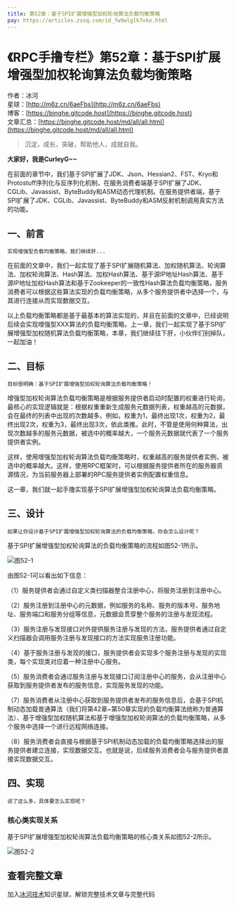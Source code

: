 ```yaml
---
title: 第52章：基于SPI扩展增强型加权轮询算法负载均衡策略
pay: https://articles.zsxq.com/id_fw9wlglk7vko.html
---
```


# 《RPC手撸专栏》第52章：基于SPI扩展增强型加权轮询算法负载均衡策略

作者：冰河
<br/>星球：[http://m6z.cn/6aeFbs](http://m6z.cn/6aeFbs)
<br/>博客：[https://binghe.gitcode.host](https://binghe.gitcode.host)
<br/>文章汇总：[https://binghe.gitcode.host/md/all/all.html](https://binghe.gitcode.host/md/all/all.html)

> 沉淀，成长，突破，帮助他人，成就自我。

**大家好，我是CurleyG~~**

在前面的章节中，我们基于SPI扩展了JDK、Json、Hessian2、FST、Kryo和Protostuff序列化与反序列化机制，在服务消费者端基于SPI扩展了JDK、CGLib、Javassist、ByteBuddy和ASM动态代理机制。在服务提供者端，基于SPI扩展了JDK、CGLib、Javassist、ByteBuddy和ASM反射机制调用真实方法的功能。

## 一、前言

`实现增强型负载均衡策略，我们继续肝...`

在前面的文章中，我们一起实现了基于SPI扩展随机算法、加权随机算法、轮询算法、加权轮询算法、Hash算法、加权Hash算法、基于源IP地址Hash算法、基于源IP地址加权Hash算法和基于Zookeeper的一致性Hash算法负载均衡策略，服务消费者可以根据这些算法实现的负载均衡策略，从多个服务提供者中选择一个，与其进行连接从而实现数据交互。

以上负载均衡策略都是基于最基本的算法实现的，并且在前面的文章中，已经说明后续会实现增强型XXX算法的负载均衡策略。上一章，我们一起实现了基于SPI扩展增强型加权随机算法负载均衡策略，本章，我们继续往下肝，小伙伴们别掉队，一起加油！

## 二、目标

`目标很明确：基于SPI扩展增强型加权轮询算法负载均衡策略！`

增强型加权轮询算法负载均衡策略是根据服务提供者启动时配置的权重进行轮询，最核心的实现逻辑就是：根据权重重新生成服务元数据列表，权重越高的元数据，会在最终的列表中出现的次数越多。例如，权重为1，最终出现1次，权重为2，最终出现2次，权重为3，最终出现3次，依此类推。此时，不管是使用何种算法，出现次数越多的服务元数据，被选中的概率越大，一个服务元数据就代表了一个服务提供者实例。

这样，使用增强型加权轮询算法负载均衡策略时，权重越高的服务提供者实例，被选中的概率越大。这样，使用RPC框架时，可以根据服务提供者所在的服务器资源情况，为当前服务器上部署的RPC服务提供者实例配置权重信息。

这一章，我们就一起手撸实现基于SPI扩展增强型加权轮询算法负载均衡策略。

## 三、设计

`如果让你设计基于SPI扩展增强型加权轮询算法的负载均衡策略，你会怎么设计呢？`

基于SPI扩展增强型加权轮询算法的负载均衡策略的流程如图52-1所示。

![图52-1](https://binghe.gitcode.host/assets/images/middleware/rpc/rpc-2022-12-01-001.png)

由图52-1可以看出如下信息：

（1）服务提供者会通过自定义类扫描器整合注册中心，将服务注册到注册中心。

（2）服务注册到注册中心的元数据，例如服务的名称、服务的版本号、服务地址、服务端口和服务分组等信息，元数据会贯穿整个服务的注册与发现流程。

（3）服务注册与发现接口对外提供服务注册与发现的方法，服务提供者通过自定义扫描器会调用服务注册与发现接口的方法实现服务注册功能。

（4）基于服务注册与发现的接口，服务提供者会实现多个服务注册与发现的实现类，每个实现类对应着一种注册中心服务。

（5）服务消费者会通过服务注册与发现接口订阅注册中心的服务，会从注册中心获取到服务提供者发布的服务信息，实现服务发现的功能。

（7）服务消费者从注册中心获取到服务提供者发布的服务信息后，会基于SPI机制动态加载普通算法（我们将第42章~第50章实现的负载均衡算法统称为普通算法）、基于增强型加权随机算法和基于增强型加权轮询算法的负载均衡策略，从多个服务中选择一个进行远程网络连接。

（8）服务消费者会直接与根据基于SPI机制动态加载的负载均衡策略选择出的服务提供者建立连接，实现数据交互。也就是说，后续服务消费者会与服务提供者直接实现数据交互。

## 四、实现

`说了这么多，具体要怎么实现呢？`

### 核心类实现关系

基于SPI扩展增强型加权轮询算法负载均衡策略的核心类关系如图52-2所示。

![图52-2](https://binghe.gitcode.host/assets/images/middleware/rpc/rpc-2022-12-01-002.png)


## 查看完整文章

加入[冰河技术](http://m6z.cn/6aeFbs)知识星球，解锁完整技术文章与完整代码

